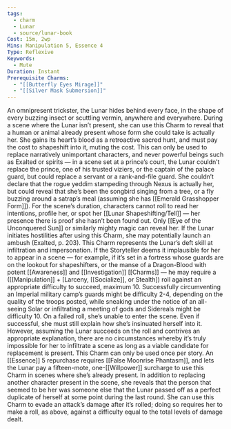 ```yaml
---
tags:
  - charm
  - Lunar
  - source/lunar-book
Cost: 15m, 2wp
Mins: Manipulation 5, Essence 4
Type: Reflexive
Keywords:
  - Mute
Duration: Instant
Prerequisite Charms:
  - "[[Butterfly Eyes Mirage]]"
  - "[[Silver Mask Submersion]]"
---
```

An omnipresent trickster, the Lunar hides behind every face, in the shape of every buzzing insect or scuttling vermin, anywhere and everywhere. During a scene where the Lunar isn’t present, she can use this Charm to reveal that a human or animal already present whose form she could take is actually her. She gains its heart’s blood as a retroactive sacred hunt, and must pay the cost to shapeshift into it, muting the cost. This can only be used to replace narratively unimportant characters, and never powerful beings such as Exalted or spirits — in a scene set at a prince’s court, the Lunar couldn’t replace the prince, one of his trusted viziers, or the captain of the palace guard, but could replace a servant or a rank-and-file guard. She couldn’t declare that the rogue yeddim stampeding through Nexus is actually her, but could reveal that she’s been the songbird singing from a tree, or a fly buzzing around a satrap’s meal (assuming she has [[Emerald Grasshopper Form]]). For the scene’s duration, characters cannot roll to read her intentions, profile her, or spot her [[Lunar Shapeshifting/Tell]] — her presence there is proof she hasn’t been found out. Only [[Eye of the Unconquered Sun]] or similarly mighty magic can reveal her. If the Lunar initiates hostilities after using this Charm, she may potentially launch an ambush (Exalted, p. 203). This Charm represents the Lunar’s deft skill at infiltration and impersonation. If the Storyteller deems it implausible for her to appear in a scene — for example, if it’s set in a fortress whose guards are on the lookout for shapeshifters, or the manse of a Dragon-Blood with potent [[Awareness]] and [[Investigation]] [[Charms]] — he may require a ([[Manipulation]] + [Larceny, [[Socialize]], or Stealth]) roll against an appropriate difficulty to succeed, maximum 10. Successfully circumventing an Imperial military camp’s guards might be difficulty 2-4, depending on the quality of the troops posted, while sneaking under the notice of an all-seeing Solar or infiltrating a meeting of gods and Sidereals might be difficulty 10. On a failed roll, she’s unable to enter the scene. Even if successful, she must still explain how she’s insinuated herself into it. However, assuming the Lunar succeeds on the roll and contrives an appropriate explanation, there are no circumstances whereby it’s truly impossible for her to infiltrate a scene as long as a viable candidate for replacement is present. This Charm can only be used once per story. An [[Essence]] 5 repurchase requires [[False Moonrise Phantasm]], and lets the Lunar pay a fifteen-mote, one-[[Willpower]] surcharge to use this Charm in scenes where she’s already present. In addition to replacing another character present in the scene, she reveals that the person that seemed to be her was someone else that the Lunar passed off as a perfect duplicate of herself at some point during the last round. She can use this Charm to evade an attack’s damage after it’s rolled; doing so requires her to make a roll, as above, against a difficulty equal to the total levels of damage dealt.